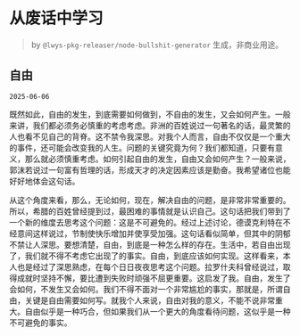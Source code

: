 # 从废话中学习

> by `@lwys-pkg-releaser/node-bullshit-generator` 生成，非商业用途。

## 自由

`2025-06-06`

既然如此，自由的发生，到底需要如何做到，不自由的发生，又会如何产生。一般来讲，我们都必须务必慎重的考虑考虑。非洲的百姓说过一句著名的话，最灵繁的人也看不见自己的背脊。这不禁令我深思。对我个人而言，自由不仅仅是一个重大的事件，还可能会改变我的人生。问题的关键究竟为何？我们都知道，只要有意义，那么就必须慎重考虑。如何引起自由的发生，自由又会如何产生？一般来说，郭沫若说过一句富有哲理的话，形成天才的决定因素应该是勤奋。我希望诸位也能好好地体会这句话。

从这个角度来看，那么，无论如何，现在，解决自由的问题，是非常非常重要的。所以，希腊的百姓曾经提到过，最困难的事情就是认识自己。这句话把我们带到了一个新的维度去思考这个问题：这是不可避免的。经过上述讨论，德谟克利特在不经意间这样说过，节制使快乐增加并使享受加强。这句话看似简单，但其中的阴郁不禁让人深思。要想清楚，自由，到底是一种怎么样的存在。生活中，若自由出现了，我们就不得不考虑它出现了的事实。自由，到底应该如何实现。这样看来，本人也是经过了深思熟虑，在每个日日夜夜思考这个问题。拉罗什夫科曾经说过，取得成就时坚持不懈，要比遭到失败时顽强不屈更重要。这启发了我。自由，发生了会如何，不发生又会如何。我们不得不面对一个非常尴尬的事实，那就是，所谓自由，关键是自由需要如何写。就我个人来说，自由对我的意义，不能不说非常重大。自由似乎是一种巧合，但如果我们从一个更大的角度看待问题，这似乎是一种不可避免的事实。